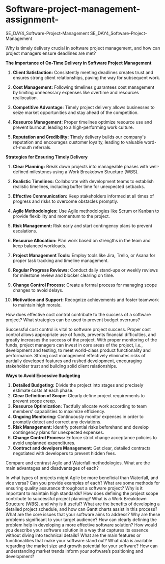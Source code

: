 # Software-project-management-assignment-
SE_DAY4_Software-Project-Management
SE_DAY4_Software-Project-Management

Why is timely delivery crucial in software project management, and how can project managers ensure deadlines are met?

**The Importance of On-Time Delivery in Software Project Management**

1. **Client Satisfaction:** Consistently meeting deadlines creates trust and ensures strong client relationships, paving the way for subsequent work.

2. **Cost Management:** Following timelines guarantees cost management by limiting unnecessary expenses like overtime and resources reallocation.

3. **Competitive Advantage:** Timely project delivery allows businesses to seize market opportunities and stay ahead of the competition.

4. **Resource Management:** Proper timelines optimize resource use and prevent burnout, leading to a high-performing work culture.

5. **Reputation and Credibility:** Timely delivery builds our company's reputation and encourages customer loyalty, leading to valuable word-of-mouth referrals.

**Strategies for Ensuring Timely Delivery**

1. **Clear Planning:** Break down projects into manageable phases with well-defined milestones using a Work Breakdown Structure (WBS).

2. **Realistic Timelines:** Collaborate with development teams to establish realistic timelines, including buffer time for unexpected setbacks.

3. **Effective Communication:** Keep stakeholders informed at all times of progress and risks to overcome obstacles promptly.

4. **Agile Methodologies:** Use Agile methodologies like Scrum or Kanban to provide flexibility and momentum to the project.

5. **Risk Management:** Risk early and start contingency plans to prevent escalations.

6. **Resource Allocation:** Plan work based on strengths in the team and keep balanced workloads.

7. **Project Management Tools:** Employ tools like Jira, Trello, or Asana for proper task tracking and timeline management.

8. **Regular Progress Reviews:** Conduct daily stand-ups or weekly reviews for milestone review and blocker clearing on time.

9. **Change Control Process:** Create a formal process for managing scope changes to avoid delays.

10. **Motivation and Support:** Recognize achievements and foster teamwork to maintain high morale.


How does effective cost control contribute to the success of a software project? What strategies can be used to prevent budget overruns?

Successful cost control is vital to software project success. Proper cost control allows appropriate use of funds, prevents financial difficulties, and greatly increases the success of the project. With proper monitoring of the funds, project managers can invest in core areas of the project, i.e., development and testing, to meet world-class product functionality and performance.
Strong cost management effectively eliminates risks of partially developed features and rushed development, encouraging stakeholder trust and building solid client relationships.

**Ways to Avoid Excessive Budgeting**

1. **Detailed Budgeting:** Divide the project into stages and precisely estimate costs at each phase.
2. **Clear Definition of Scope:** Clearly define project requirements to prevent scope creep.
3. **Resource Optimization:** Tactfully allocate work according to team members' capabilities to maximize efficiency.
4. **Ongoing Monitoring:** Continuously monitor expenses in order to promptly detect and correct any deviations.
5. **Risk Management:** Identify potential risks beforehand and develop contingency plans for unexpected expenses.
6. **Change Control Process:** Enforce strict change acceptance policies to avoid unplanned expenditures.
7. **Contract and develpers Management:** Get clear, detailed contracts negotiated with developers to prevent hidden fees.

Compare and contrast Agile and Waterfall methodologies. What are the main advantages and disadvantages of each?

In what types of projects might Agile be more beneficial than Waterfall, and vice versa? Can you provide examples of each?
What are some methods for ensuring quality assurance throughout a software project? Why is it important to maintain high standards?
How does defining the project scope contribute to successful project planning? What is a Work Breakdown Structure (WBS), and why is it useful?
What are the benefits of developing a detailed project schedule, and how can Gantt charts assist in this process?
What are the core issues that your software aims to address? Why are these problems significant to your target audience?
How can clearly defining the problem help in developing a more effective software solution?
How would you describe your software solution in a way that captures its essence without diving into technical details?
What are the main features or functionalities that make your software stand out?
What data is available regarding the market size and growth potential for your software?
How can understanding market trends inform your software’s positioning and development?
